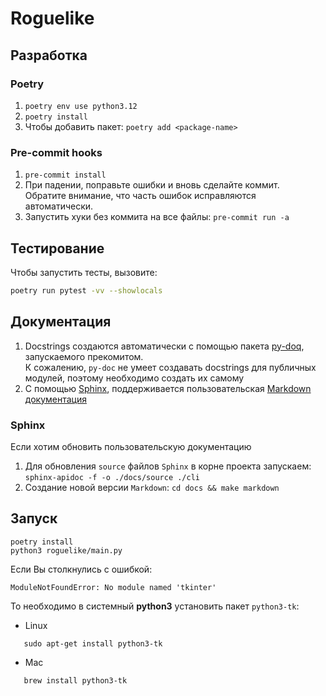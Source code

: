 # Roguelike

## Разработка

### Poetry

1) ```poetry env use python3.12```
2) ```poetry install ```
3) Чтобы добавить пакет: ```poetry add <package-name>```

### Pre-commit hooks

1) ```pre-commit install```
2) При падении,
   поправьте ошибки и вновь сделайте коммит.\
   Обратите внимание, что часть ошибок исправляются автоматически.
3) Запустить хуки без коммита на все файлы: ```pre-commit run -a```

## Тестирование

Чтобы запустить тесты, вызовите:

```sh
poetry run pytest -vv --showlocals
```

## Документация

1) Docstrings создаются автоматически с помощью пакета [py-doq](https://github.com/heavenshell/py-doq),
   запускаемого прекомитом.\
   К сожалению, ```py-doc``` не умеет создавать docstrings для публичных модулей, поэтому необходимо создать их самому
2) С помощью [Sphinx](https://sphinx-ru-ng.readthedocs.io/_/downloads/ru/latest/pdf/), поддерживается
   пользовательская [Markdown документация](./docs/build/markdown/index.md)

### Sphinx

Если хотим обновить пользовательскую документацию

1) Для обновления ```source``` файлов ```Sphinx``` в корне проекта запускаем:
   ```sphinx-apidoc -f -o ./docs/source ./cli```
2) Создание новой версии ```Markdown```: ```cd docs && make markdown```

## Запуск

```
poetry install
python3 roguelike/main.py
```

Если Вы столкнулись с ошибкой:
```
ModuleNotFoundError: No module named 'tkinter'
```

То необходимо в системный **python3** установить пакет `python3-tk`:  
* Linux
```
   sudo apt-get install python3-tk
```

* Mac
```
   brew install python3-tk
```
